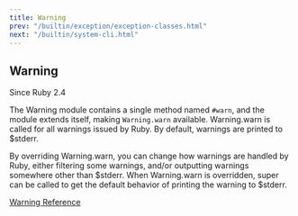 ```yaml
---
title: Warning
prev: "/builtin/exception/exception-classes.html"
next: "/builtin/system-cli.html"
---
```


## Warning[](#warning)

<div class="since-version">Since Ruby 2.4</div>

The Warning module contains a single method named `#warn`, and the
module extends itself, making `Warning.warn` available. Warning.warn is
called for all warnings issued by Ruby. By default, warnings are printed
to $stderr.

By overriding Warning.warn, you can change how warnings are handled by
Ruby, either filtering some warnings, and/or outputting warnings
somewhere other than $stderr. When Warning.warn is overridden, super can
be called to get the default behavior of printing the warning to
$stderr.

<a href='https://ruby-doc.org/core-2.6/Warning.html' class='ruby-doc
remote' target='_blank'>Warning Reference</a>

